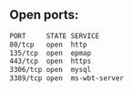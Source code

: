 
## Open ports:

```bash
PORT     STATE SERVICE
80/tcp   open  http
135/tcp  open  epmap
443/tcp  open  https
3306/tcp open  mysql
3389/tcp open  ms-wbt-server
```

